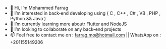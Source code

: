 - 👋 Hi, I’m Mohammed Farrag
- 👀 I’m interested in back-end developing using { C , C++ , C# , VB , PHP , Python && Java )
- 🌱 I’m currently learning more aboutr Flutter and NodeJS
- 💞️ I’m looking to collaborate on any back-end projects 
- 📫 Feel free to contact me on : farrag.mo@hotmail.com || WhatsApp on : +201155149206

<!---
MoAlifarrag/MoAlifarrag is a ✨ special ✨ repository because its `README.md` (this file) appears on your GitHub profile.
You can click the Preview link to take a look at your changes.
--->
